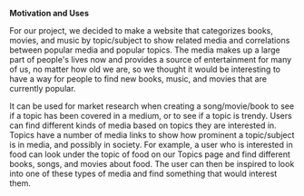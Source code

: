 **Motivation and Uses**

For our project, we decided to make a website that categorizes books, movies, and music by topic/subject to show related media and correlations between popular media and popular topics. The media makes up a large part of people's lives now and provides a source of entertainment for many of us, no matter how old we are, so we thought it would be interesting to have a way for people to find new books, music, and movies that are currently popular.

It can be used for market research when creating a song/movie/book to see if a topic has been covered in a medium, or to see if a topic is trendy. Users can find different kinds of media based on topics they are interested in. Topics have a number of media links to show how prominent a topic/subject is in media, and possibly in society. For example, a user who is interested in food can look under the topic of food on our Topics page and find different books, songs, and movies about food. The user can then be inspired to look into one of these types of media and find something that would interest them.

